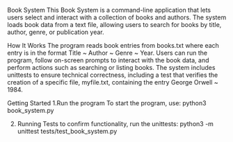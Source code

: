 Book System
This Book System is a command-line application that lets users select and interact with a collection of books and authors. The system loads book data from a text file, allowing users to search for books by title, author, genre, or publication year.

How It Works
The program reads book entries from books.txt where each entry is in the format Title ~ Author ~ Genre ~ Year.
Users can run the program, follow on-screen prompts to interact with the book data, and perform actions such as searching or listing books.
The system includes unittests to ensure technical correctness, including a test that verifies the creation of a specific file, myfile.txt, containing the entry George Orwell ~ 1984.

Getting Started 
1.Run the program 
To start the program, use:
python3 book_system.py

2. Running Tests 
to confirm functionality, run the unittests:
python3 -m unittest tests/test_book_system.py

